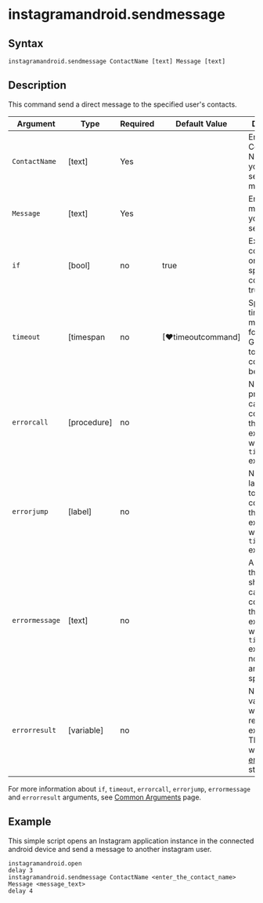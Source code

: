 ﻿# instagramandroid.sendmessage

## Syntax

```G1ANT
instagramandroid.sendmessage ContactName [text] Message [text]
```

## Description

This command send a direct message to the specified user's contacts.

| Argument         | Type       | Required | Default Value                                               | Description |
| ---------------- | ---------- | -------- | ----------------------------------------------------------- | ----------- |
| `ContactName`    | [text]     | Yes      |                                                             | Enter the Contact Name that you want to send the message to.   |
| `Message`        | [text]     | Yes      |                                                             | Enter the message that you want to send.   |
| `if`             | [bool]     | no       | true                                                        | Executes the command only if a specified condition is true   |
| `timeout`        | [timespan  | no       | [♥timeoutcommand]                                           | Specifies time in milliseconds for G1ANT.Robot to wait for the command to be executed |
| `errorcall`      | [procedure]| no       |                                                             | Name of a procedure to call when the command throws an exception or when a given `timeout` expires |
| `errorjump`      | [label]    | no       |                                                             | Name of the label to jump to when the command throws an exception or when a given `timeout` expires |
| `errormessage`   | [text]     | no       |                                                             | A message that will be shown in case the command throws an exception or when a given `timeout` expires, and no `errorjump` argument is specified |
| `errorresult`    | [variable] | no       |                                                             | Name of a variable that will store the returned exception. The variable will be of [error](https://manual.g1ant.com/link/G1ANT.Language/G1ANT.Language/Structures/ErrorStructure.md) structure  |

For more information about `if`, `timeout`, `errorcall`, `errorjump`, `errormessage` and `errorresult` arguments, see [Common Arguments](https://manual.g1ant.com/link/G1ANT.Manual/appendices/common-arguments.md) page.

## Example

This simple script opens an Instagram application instance in the connected android device and send a message to another instagram user.

```G1ANT
instagramandroid.open
delay 3
instagramandroid.sendmessage ContactName <enter_the_contact_name> Message <message_text>
delay 4

```
